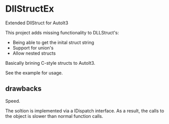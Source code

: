 # DllStructEx
 Extended DllStruct for AutoIt3

This project adds missing functionality to DLLStruct's:
* Being able to get the inital struct string
* Support for union's
* Allow nested structs

Basically brining C-style structs to AutoIt3.

See the example for usage.

## drawbacks
Speed.

The soltion is implemented via a IDispatch interface. As a result, the calls to the object is slower than normal function calls.
